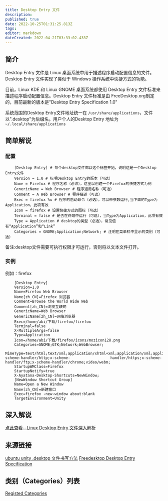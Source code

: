 ```yaml
---
title: Desktop Entry 文件
description: 
published: true
date: 2022-10-25T01:31:25.813Z
tags: 
editor: markdown
dateCreated: 2022-04-21T03:33:02.433Z
---
```


## 简介

Desktop Entry 文件是 Linux 桌面系统中用于描述程序启动配置信息的文件。Desktop Entry 文件实现了类似于 Windows 操作系统中快捷方式的功能。

目前，Linux KDE 和 Linux GNOME 桌面系统都使用 Desktop Entry 文件标准来描述程序启动配置信息。Desktop Entry 文件标准是由 FreeDesktop.org制定的，目前最新的版本是"Desktop Entry Specification 1.0"

系统范围的Desktop Entry文件地址统一在 `/usr/share/applications`，文件以".desktop"为后缀名。用户个人的Desktop Entry 地址为 `~/.local/share/applications`

## 简单解说

### 配置
```
    [Desktop Entry] # 每个desktop文件都以这个标签开始，说明这是一个Desktop Entry文件
    Version = 1.0 # 标明Desktop Entry的版本（可选）
    Name = Firefox # 程序名称（必须），这里以创建一个Firefox的快捷方式为例
    GenericName = Web Browser # 程序通用名称（可选）
    Comment = A Web Browser # 程序描述（可选）
    Exec = firefox %u # 程序的启动命令（必选），可以带参数运行,当下面的Type为Application，此项有效
    Icon = firefox # 设置快捷方式的图标（可选）
    Terminal = false # 是否在终端中运行（可选），当Type为Application，此项有效
    Type = Application # desktop的类型（必选），常见值有“Application”和“Link”
    Categories = GNOME;Application;Network; # 注明在菜单栏中显示的类别（可选）
```
备注:desktop文件需要可执行权限才可运行，否则将以文本文件打开。

### 实例

例如：firefox
```
    [Desktop Entry]
    Version=1.0
    Name=Firefox Web Browser
    Name[zh_CN]=Firefox 浏览器
    Comment=Browse the World Wide Web
    Comment[zh_CN]=浏览互联网
    GenericName=Web Browser
    GenericName[zh_CN]=网络浏览器
    Exec=/home/abi/下载/firefox/firefox
    Terminal=false
    X-MultipleArgs=false
    Type=Application
    Icon=/home/abi/下载/firefox/icons/mozicon128.png
    Categories=GNOME;GTK;Network;WebBrowser;
    MimeType=text/html;text/xml;application/xhtml+xml;application/xml;application/vnd.mozilla.xul+xml;application/rss+xml;application/rdf+xml;image/gif;image/jpeg;image/png;x-scheme-handler/http;x-scheme-                  handler/https;x-scheme-handler/ftp;x-scheme-handler/chrome;video/webm;
    StartupWMClass=Firefox
    StartupNotify=true
    X-Ayatana-Desktop-Shortcuts=NewWindow;
    [NewWindow Shortcut Group]
    Name=Open a New Window
    Name[zh_CN]=新建窗口
    Exec=firefox -new-window about:blank
    TargetEnvironment=Unity
```
## 深入解说

[点此查看--Linux Desktop Entry 文件深入解析](http://www.ibm.com/developerworks/cn/linux/l-cn-dtef/#iratings)

## 来源链接

[ubuntu unity .desktop 文件书写方法](http://blog.sina.com.cn/s/blog_55e606c2010161xz.html)
[Freedesktop Desktop Entry Specification](https://specifications.freedesktop.org/desktop-entry-spec/desktop-entry-spec-latest.html#recognized-keys)

## 类别（Categories）列表

[Registed Categories](https://specifications.freedesktop.org/menu-spec/menu-spec-1.0.html#category-registry)
